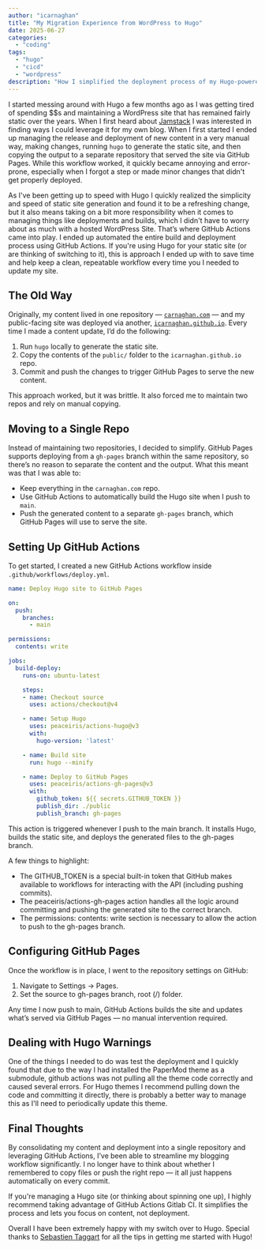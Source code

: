 ```yaml
---
author: "icarnaghan"
title: "My Migration Experience from WordPress to Hugo"
date: 2025-06-27
categories: 
  - "coding"
tags: 
  - "hugo"
  - "cicd"
  - "wordpress"
description: "How I simplified the deployment process of my Hugo-powered blog using GitHub Actions and GitHub Pages."
---
```


I started messing around with Hugo a few months ago as I was getting tired of spending $$s and maintaining a WordPress site that has remained fairly static over the years. When I first heard about [Jamstack](https://jamstack.org/) I was interested in finding ways I could leverage it for my own blog. When I first started I ended up managing the release and deployment of new content in a very manual way, making changes, running `hugo` to generate the static site, and then copying the output to a separate repository that served the site via GitHub Pages. While this workflow worked, it quickly became annoying and error-prone, especially when I forgot a step or made minor changes that didn't get properly deployed.

As I've been getting up to speed with Hugo I quickly realized the simplicity and speed of static site generation and found it to be a refreshing change, but it also means taking on a bit more responsibility when it comes to managing things like deployments and builds, which I didn't have to worry about as much with a hosted WordPress Site. That’s where GitHub Actions came into play. I ended up automated the entire build and deployment process using GitHub Actions. If you're using Hugo for your static site (or are thinking of switching to it), this is approach I ended up with to save time and help keep a clean, repeatable workflow every time you I needed to update my site.

## The Old Way

Originally, my content lived in one repository — [`carnaghan.com`](https://github.com/icarnaghan/carnaghan.com) — and my public-facing site was deployed via another, [`icarnaghan.github.io`](https://github.com/icarnaghan/icarnaghan.github.io). Every time I made a content update, I’d do the following:

1. Run `hugo` locally to generate the static site.
2. Copy the contents of the `public/` folder to the `icarnaghan.github.io` repo.
3. Commit and push the changes to trigger GitHub Pages to serve the new content.

This approach worked, but it was brittle. It also forced me to maintain two repos and rely on manual copying.

## Moving to a Single Repo

Instead of maintaining two repositories, I decided to simplify. GitHub Pages supports deploying from a `gh-pages` branch within the same repository, so there’s no reason to separate the content and the output. What this meant was that I was able to:

- Keep everything in the `carnaghan.com` repo.
- Use GitHub Actions to automatically build the Hugo site when I push to `main`.
- Push the generated content to a separate `gh-pages` branch, which GitHub Pages will use to serve the site.


## Setting Up GitHub Actions

To get started, I created a new GitHub Actions workflow inside `.github/workflows/deploy.yml`.

```yaml
name: Deploy Hugo site to GitHub Pages

on:
  push:
    branches:
      - main

permissions:
  contents: write

jobs:
  build-deploy:
    runs-on: ubuntu-latest

    steps:
    - name: Checkout source
      uses: actions/checkout@v4

    - name: Setup Hugo
      uses: peaceiris/actions-hugo@v3
      with:
        hugo-version: 'latest'

    - name: Build site
      run: hugo --minify

    - name: Deploy to GitHub Pages
      uses: peaceiris/actions-gh-pages@v3
      with:
        github_token: ${{ secrets.GITHUB_TOKEN }}
        publish_dir: ./public
        publish_branch: gh-pages
```

This action is triggered whenever I push to the main branch. It installs Hugo, builds the static site, and deploys the generated files to the gh-pages branch.

A few things to highlight:

- The GITHUB_TOKEN is a special built-in token that GitHub makes available to workflows for interacting with the API (including pushing commits).
- The peaceiris/actions-gh-pages action handles all the logic around committing and pushing the generated site to the correct branch.
- The permissions: contents: write section is necessary to allow the action to push to the gh-pages branch.

## Configuring GitHub Pages
Once the workflow is in place, I went to the repository settings on GitHub:

1. Navigate to Settings → Pages.
2. Set the source to gh-pages branch, root (/) folder.

Any time I now push to main, GitHub Actions builds the site and updates what’s served via GitHub Pages — no manual intervention required.

## Dealing with Hugo Warnings

One of the things I needed to do was test the deployment and I quickly found that due to the way I had installed the PaperMod theme as a submodule, github actions was not pulling all the theme code correctly and caused several errors. For Hugo themes I recommend pulling down the code and committing it directly, there is probably a better way to manage this as I'll need to periodically update this theme.

## Final Thoughts

By consolidating my content and deployment into a single repository and leveraging GitHub Actions, I’ve been able to streamline my blogging workflow significantly. I no longer have to think about whether I remembered to copy files or push the right repo — it all just happens automatically on every commit.

If you're managing a Hugo site (or thinking about spinning one up), I highly recommend taking advantage of GitHub Actions Gitlab CI. It simplifies the process and lets you focus on content, not deployment. 

Overall I have been extremely happy with my switch over to Hugo. Special thanks to [Sebastien Taggart](https://www.sebastientaggart.com/) for all the tips in getting me started with Hugo!